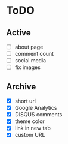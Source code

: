 # ToDO

## Active

- [ ] about page
- [ ] comment count
- [ ] social media
- [ ] fix images

## Archive

- [x] short url
- [x] Google Analytics
- [x] DISQUS comments
- [x] theme color
- [x] link in new tab
- [x] custom URL
